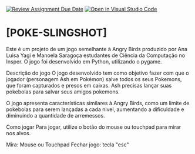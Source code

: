 [![Review Assignment Due Date](https://classroom.github.com/assets/deadline-readme-button-24ddc0f5d75046c5622901739e7c5dd533143b0c8e959d652212380cedb1ea36.svg)](https://classroom.github.com/a/F62_0SL3)
[![Open in Visual Studio Code](https://classroom.github.com/assets/open-in-vscode-718a45dd9cf7e7f842a935f5ebbe5719a5e09af4491e668f4dbf3b35d5cca122.svg)](https://classroom.github.com/online_ide?assignment_repo_id=10907945&assignment_repo_type=AssignmentRepo)
# [POKE-SLINGSHOT]
Este é um projeto de um jogo semelhante à Angry Birds produzido por Ana Luisa Yagi e Manoela Saragoça estudantes de Ciência da Computação no Insper. O jogo foi desenvolvido em Python, utilizando o pygame.

Descrição do jogo
O jogo desenvolvido tem como objetivo fazer com que o jogador (personagem Ash em Pokémon) salve todos os seus Pokemons, que foram capturados e presos em caixas. Ash precisas lançar suas pokebolas para salvar seus amigos pokemons.

O jogo apresenta características similares à Angry Birds, como um limite de pokebolas para serem lançadas a cada nivel, aumentando a dificuldade e diminuindo a quantidade de arremessos. 

Como jogar
Para jogar, utilize o botão do mouse ou touchpad para mirar nos alvos. 

Mira: Mouse ou Touchpad 
Fechar jogo: tecla "esc"